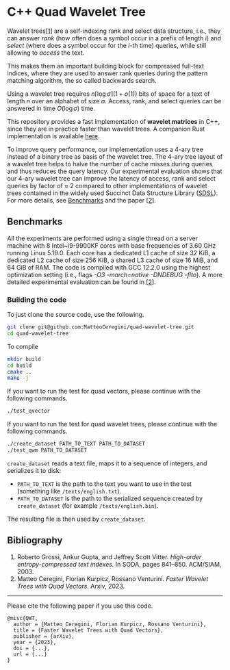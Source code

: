 
# C++ Quad Wavelet Tree

Wavelet trees[[1](#bib)] are a self-indexing rank and select data structure, i.e., they can answer *rank* (how often does a symbol occur in a prefix of length $i$) and *select* (where does a symbol occur for the $i$-th time) queries, while still allowing to *access* the text.

This makes them an important building block for compressed full-text indices, where they are used to answer rank queries during the pattern matching algorithm, the so called backwards search.

Using a wavelet tree requires $n\lceil\log \sigma \rceil (1+o(1))$ bits of space for a text of length $n$ over an alphabet of size $\sigma$. Access, rank, and select queries can be answered in time $O(\log\sigma)$ time.

This repository provides a fast implementation of **wavelet matrices** in C++, since they are in practice faster than wavelet trees. A companion Rust implementation is available [here](https://github.com/rossanoventurini/WaveletTree).

To improve query performance, our implementation uses a  4-ary tree instead of a binary tree as basis of the wavelet tree. The 4-ary tree layout of a wavelet tree helps to halve the number of cache misses during queries and thus reduces the query latency. Our experimental evaluation shows that our 4-ary wavelet tree can improve the latency of access, rank and select queries by factor of $\approx$ 2 compared to other implementations of wavelet trees contained in the widely used Succinct Data Structure Library ([SDSL](https://github.com/simongog/sdsl-lite)). For more details, see [Benchmarks](#bench) and the paper [[2](#bib)].

## <a name="bench">Benchmarks</a>
All the experiments are performed using a single thread on a server machine with 8 Intel~i9-9900KF cores with base frequencies of 3.60 GHz running Linux 5.19.0. Each core has a dedicated L1 cache of size 32 KiB, a dedicated L2 cache of size 256 KiB, a shared L3 cache of size 16 MiB, and 64 GiB of RAM.
The code is compiled with GCC 12.2.0 using the highest optimization setting (i.e., flags *-O3 -march=native -DNDEBUG -flto*).
A more detailed experimental evaluation can be found in [[2](#bib)]. 

### Building the code
To just clone the source code, use the following.
```bash
git clone git@github.com:MatteoCeregini/quad-wavelet-tree.git
cd quad-wavelet-tree
```

To compile 
```bash
mkdir build
cd build
cmake ..
make -j
```

If you want to run the test for quad vectors, please continue with the following commands.
```bash
./test_qvector
```

If you want to run the test for quad wavelet trees, please continue with the following commands.
```bash
./create_dataset PATH_TO_TEXT PATH_TO_DATASET
./test_qwm PATH_TO_DATASET
```

`create_dataset` reads a text file, maps it to a sequence of integers, and serializes it to disk:
* `PATH_TO_TEXT` is the path to the text you want to use in the test (something like `/texts/english.txt`).
* `PATH_TO_DATASET` is the path to the serialized sequence created by `create_dataset` (for example `/texts/english.bin`).

The resulting file is then used by `create_dataset`.

## <a name="bib">Bibliography</a>
1. Roberto Grossi, Ankur Gupta, and Jeffrey Scott Vitter. *High-order entropy-compressed text indexes.* In SODA, pages 841–850. ACM/SIAM, 2003.
2. Matteo Ceregini, Florian Kurpicz, Rossano Venturini. *Faster Wavelet Trees with Quad Vectors*. Arxiv, 2023.

----
Please cite the following paper if you use this code.
```
@misc{QWT,
  author = {Matteo Ceregini, Florian Kurpicz, Rossano Venturini},
  title = {Faster Wavelet Trees with Quad Vectors},
  publisher = {arXiv},
  year = {2023},
  doi = {...},
  url = {...}
}
```

